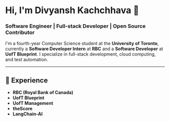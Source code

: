 # Hi, I'm Divyansh Kachchhava 👋

### Software Engineer | Full-stack Developer | Open Source Contributor

I'm a fourth-year Computer Science student at the **University of Toronto**, currently a **Software Developer Intern** at **RBC** and a **Software Developer** at **UofT Blueprint**. I specialize in full-stack development, cloud computing, and test automation.

---

## 🏢 Experience

- **RBC (Royal Bank of Canada)**
- **UofT Blueprint**
- **UofT Management**
- **theScore**
- **LangChain-AI**
